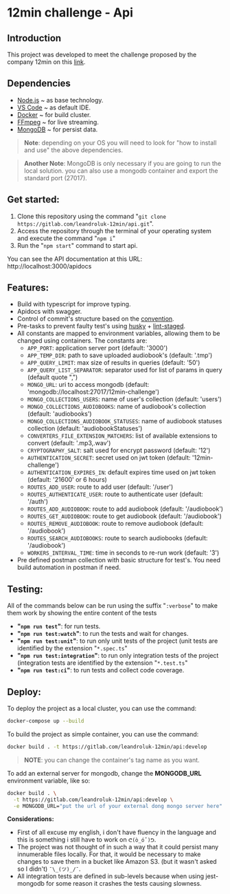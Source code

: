 # 12min challenge - Api

## Introduction

This project was developed to meet the challenge proposed by the company 12min on this [link](https://gist.github.com/chaosdude/6d0e92d11a391be7c7220011b726bceb).

## Dependencies

- [Node.js](https://nodejs.org/en/) ~ as base technology.
- [VS Code](https://code.visualstudio.com/download) ~ as default IDE.
- [Docker](https://docs.docker.com/get-docker/) ~ for build cluster.
- [FFmpeg](https://ffmpeg.org/download.html) ~ for live streaming.
- [MongoDB](https://www.mongodb.com/try/download/community) ~ for persist data.

> **Note**: depending on your OS you will need to look for "how to install and use" the above dependencies.

> **Another Note**: MongoDB is only necessary if you are going to run the local solution. you can also use a mongodb container and export the standard port (27017).

## Get started:

1. Clone this repository using the command "`git clone https://gitlab.com/leandroluk-12min/api.git`".
2. Access the repository through the terminal of your operating system and execute the command "`npm i`"
3. Run the "`npm start`" command to start api.

You can see the API documentation at this URL: http://localhost:3000/apidocs

## Features:

- Build with typescript for improve typing.
- Apidocs with swagger.
- Control of commit's structure based on the [convention](https://www.conventionalcommits.org/en/v1.0.0/).
- Pre-tasks to prevent faulty test's using [husky](https://typicode.github.io/husky/#/) + [lint-staged](https://github.com/okonet/lint-staged).
- All constants are mapped to environment variables, allowing them to be changed using containers. The constants are:
  - `APP_PORT`: application server port (default: '3000')
  - `APP_TEMP_DIR`: path to save uploaded audiobook's (default: '.tmp')
  - `APP_QUERY_LIMIT`: max size of results in queries (default: '50')
  - `APP_QUERY_LIST_SEPARATOR`: separator used for list of params in query (default quote ",")
  - `MONGO_URL`: uri to access mongodb (default: 'mongodb://localhost:27017/12min-challenge')
  - `MONGO_COLLECTIONS_USERS`: name of user's collection (default: 'users')
  - `MONGO_COLLECTIONS_AUDIOBOOKS`: name of audiobook's collection (default: 'audiobooks')
  - `MONGO_COLLECTIONS_AUDIOBOOK_STATUSES`: name of audiobook statuses collection (default: 'audiobookStatuses')
  - `CONVERTERS_FILE_EXTENSION_MATCHERS`: list of available extensions to convert (default: '.mp3,.wav')
  - `CRYPTOGRAPHY_SALT`: salt used for encrypt password (default: '12')
  - `AUTHENTICATION_SECRET`: secret used on jwt token (default: '12min-challenge')
  - `AUTHENTICATION_EXPIRES_IN`: default expires time used on jwt token (default: '21600' or 6 hours)
  - `ROUTES_ADD_USER`: route to add user (default: '/user')
  - `ROUTES_AUTHENTICATE_USER`: route to authenticate user (default: '/auth')
  - `ROUTES_ADD_AUDIOBOOK`: route to add audiobook (default: '/audiobook') 
  - `ROUTES_GET_AUDIOBOOK`: route to get audiobook (default: '/audiobook')
  - `ROUTES_REMOVE_AUDIOBOOK`: route to remove audiobook (default: '/audiobook')
  - `ROUTES_SEARCH_AUDIOBOOKS`: route to search audiobooks (default: '/audiobook')
  - `WORKERS_INTERVAL_TIME`: time in seconds to re-run work (default: '3')
- Pre defined postman collection with basic structure for test's. You need build automation in postman if need.

## Testing:

All of the commands below can be run using the suffix "`:verbose`" to make them work by showing the entire content of the tests

- **"`npm run test`"**: for run tests.
- **"`npm run test:watch`"**: to run the tests and wait for changes.
- **"`npm run test:unit`"**: to run only unit tests of the project (unit tests are identified by the extension "`*.spec.ts`"
- **"`npm run test:integration`"**: to run only integration tests of the project (integration tests are identified by the extension "`*.test.ts`"
- **"`npm run test:ci`"**: to run tests and collect code coverage.

## Deploy:

To deploy the project as a local cluster, you can use the command:

```sh
docker-compose up --build
```

To build the project as simple container, you can use the command:

```sh
docker build . -t https://gitlab.com/leandroluk-12min/api:develop
```

> **NOTE**: you can change the container's tag name as you want. 

To add an external server for mongodb, change the **MONGODB_URL** environment variable, like so:

```sh
docker build . \
  -t https://gitlab.com/leandroluk-12min/api:develop \
  -e MONGODB_URL="put the url of your external dong mongo server here"
```

**Considerations:**

- First of all excuse my english, i don't have fluency in the language and this is something i still have to work on `ᕦ(ò_óˇ)ᕤ`.
- The project was not thought of in such a way that it could persist many innumerable files locally. For that, it would be necessary to make changes to save them in a bucket like Amazon S3. (but it wasn't asked so I didn't) `¯\_(ツ)_/¯`.
- All integration tests are defined in sub-levels because when using jest-mongodb for some reason it crashes the tests causing slowness.